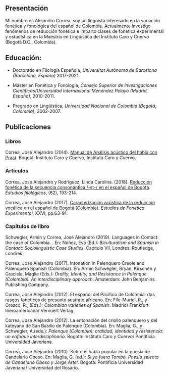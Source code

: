 ## Presentación

Mi nombre es Alejandro Correa, soy un lingüista interesado en la variación fonética y fonológica del español de Colombia. Actualmente investigo fenómenos de reducción fonética e imparto clases de fonética experimental y estadística en la Maestría en Lingüística del Instituto Caro y Cuervo (Bogotá D.C., Colombia). 

## Educación:
 
 * Doctorado en Filología Española, _Universitat Autònoma de Barcelona (Barcelona, España)_ 2017-2021.
    
 * Máster en Fonética y Fonología, _Consejo Superior de Investigaciones Científicas/Universidad Internacional Menéndez Pelayo (Madrid, España)_, 2010-2011.

* Pregrado en Lingüística, _Universidad Nacional de Colombia (Bogotá, Colombia)_, 2002-2007.


## Publicaciones

### Libros

Correa, José Alejandro (2014). [Manual de Análisis acústico del habla con Praat](http://bibliotecadigital.caroycuervo.gov.co/998/). Bogotá: Instituto Caro y Cuervo, Instituto Caro y Cuervo.

### Artículos

Correa, José Alejandro y Rodríguez, Linda Carolina. (2018). [Reducción fonética de la secuencia consonántica /-st-/ en el español de Bogotá](https://dx.doi.org/10.4067/S0071-17132018000200193). _Estudios filológicos_, (62), 193-214. 

Correa, José Alejandro (2017). [Caracterización acústica de la reducción vocálica en el español de Bogotá (Colombia)](https://www.ub.edu/journalofexperimentalphonetics/pdf-articles/XXVI-06-JACorrea.pdf). _Estudios de Fonética Experimental_, XXVI, pp.63-91.

### Capítulos de libro

Schwegler, Armin y Correa, José Alejandro (2019). Languages in Contact: the case of Colombia. . En: Núñez, Eva (Ed.): _Biculturalism and Spanish in Contact: Sociolinguistic Case Studies_. Capítulo VII, Londres: Routledge, Londres.

Correa, José Alejandro (2017). Intonation in Palenquero Creole and Palenquero Spanish (Colombia). En: Armin Schwegler, Bryan, Kirschen y Graciela, Maglia (Eds.): _Orality, Identity, and Resistance in Palenque (Colombia). An interdisciplinary approach_. Amsterdam: John Benjamins Publishing Company.

Correa, José Alejandro (2012). El español del Pacífico de Colombia: dos rasgos fonéticos de presunto sustrato africano. En: File-Muriel, R., y Orozco, R., (Eds.): _Colombian varieties of Spanish_. Madrid/ Frankfurt: Iberoamericana/ Vervuert Verlag.

Correa, José Alejandro (2012). La entonación del criollo palenquero y del kateyano de San Basilio de Palenque (Colombia). En: Maglia, G., y Schwegler, A.(eds.): _Palenque (Colombia): oralidad, identidad y resistencia: un enfoque interdisciplinario_. Bogotá: Instituto Caro y Cuervo/ Pontificia Universidad Javeriana.

Correa, José Alejandro (2010). Sobre el habla popular en la poesía de Candelario Obeso. En: Maglia, G. (ed.): _Si yo fuera Tambó. Poesía selecta de Candelario Obeso y Jorge Artel_. Bogotá: Pontificia Universidad Javeriana/ Universidad del Rosario.






